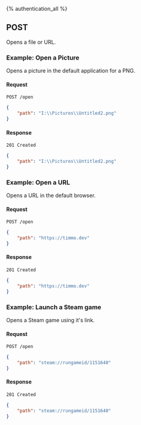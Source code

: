 {% authentication_all %}

## POST

Opens a file or URL.

### Example: Open a Picture

Opens a picture in the default application for a PNG.

#### Request

`POST /open`

```json
{
    "path": "I:\\Pictures\\Untitled2.png"
}
```

#### Response

`201 Created`

```json
{
    "path": "I:\\Pictures\\Untitled2.png"
}
```
### Example: Open a URL

Opens a URL in the default browser.

#### Request

`POST /open`

```json
{
    "path": "https://timmo.dev"
}
```

#### Response

`201 Created`

```json
{
    "path": "https://timmo.dev"
}
```

### Example: Launch a Steam game

Opens a Steam game using it's link.

#### Request

`POST /open`

```json
{
    "path": "steam://rungameid/1151640"
}
```

#### Response

`201 Created`

```json
{
    "path": "steam://rungameid/1151640"
}
```
